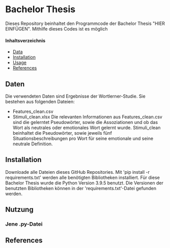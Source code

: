 # Bachelor Thesis
Dieses Repository beinhaltet den Programmcode der Bachelor Thesis "HIER EINFÜGEN". Mithilfe dieses Codes ist es möglich 


#### Inhaltsverzeichnis
- [Data](#data)
- [Installation](#installation)
- [Usage](#usage)
- [References](#references)

## Daten
Die verwendeten Daten sind Ergebnisse der Wortlerner-Studie. Sie bestehen aus folgenden Dateien:
- Features_clean.csv
- Stimuli_clean.xlsx
Die relevanten Informationen aus Features_clean.csv sind die gelerntet Pseudowörter, sowie die Assoziationen und ob das Wort als neutrales oder emotionales Wort gelernt wurde.
Stimuli_clean beinhaltet die Pseudowörter, sowie jeweils fünf Situationsbeschreibungen pro Wort für seine emotionale und seine neutrale Definition.

## Installation
Downloade alle Dateien dieses GitHub Repositories.
Mit 'pip install -r requirements.txt' werden alle benötigten Bibliotheken installiert.
Für diese Bachelor Thesis wurde die Python Version 3.9.5 benutzt. Die Versionen der benutzten Bibliotheken können in der 'requirements.txt'-Datei gefunden werden. 

## Nutzung

### Jene .py-Datei


## References